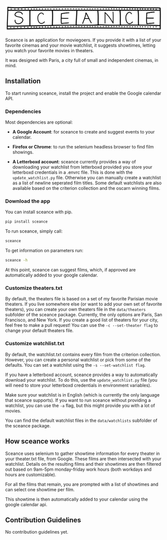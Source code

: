 <p align="center">
  <img src="/sceance.svg", alt="sceance logo" />
</p>

Sceance is an application for moviegoers. If you provide it with a list of your favorite cinemas and your movie watchlist, it suggests showtimes, letting you watch your favorite movies in theaters.

It was designed with Paris, a city full of small and independent cinemas, in mind.

## Installation

To start running sceance, install the project and enable the Google calendar API.

### Dependencies

Most dependencies are optional:

- **A Google Account**: for sceance to create and suggest events to your calendar.

- **Firefox or Chrome**: to run the selenium headless browser to find film showings.

- **A Letterboxd account**: sceance currently provides a way of downloading your watchlist from letterboxd provided you store your letterboxd credentials in a .envrc file. This is done with the `update_watchlist.py` file. Otherwise you can manually create a watchlist as a list of newline seperated film titles. Some default watchlists are also available based on the criterion collection and the oscarn winning films.

### Download the app

You can install sceance with pip.
```sh
pip install sceance
```

To run sceance, simply call:
```sh
sceance
```

To get information on parameters run:
```sh
sceance -h
```

At this point, sceance can suggest films, which, if approved are automatically added to your google calendar.

### Customize theaters.txt

By default, the theaters file is based on a set of my favorite Parisian movie theaters. If you live somewhere else (or want to add your own set of favorite theaters), you can create your own theaters file in the `data/theaters` subfolder of the sceance package. Currently, the only options are Paris, San Francisco, and New York. If you create a good list of theaters for your city, feel free to make a pull request! You can use the `-c --set-theater flag` to change your default theaters file.

### Customize watchlist.txt

By default, the watchlist.txt contains every film from the criterion collection. However, you can create a personal watchlist or pick from some of the defaults. You can set a watchilst using the `-s --set-watchlist flag`.

If you have a letterboxd account, sceance provides a way to automatically download your watchlist. To do this, use the `update_watchlist.py` file (you will need to store your letterboxd credentials in environment variables).

Make sure your watchlist is in English (which is currently the only language that sceance supports). If you want to run sceance without providing a watchlist, you can use the `-a` flag, but this might provide you with a lot of movies.

You can find the default watchlist files in the `data/watchlists` subfolder of the sceance package.

## How sceance works

Sceance uses selenium to gather showtime information for every theater in your theater.txt file, from Google. These films are then intersected with your watchlist. Details on the resulting films and their showtimes are then filtered out based on 9am-5pm monday-friday work hours (both workdays and hours are customizable).

For all the films that remain, you are prompted with a list of showtimes and can select one showtime per film.

This showtime is then automatically added to your calendar using the google calendar api.

## Contribution Guidelines

No contribution guidelines yet.
